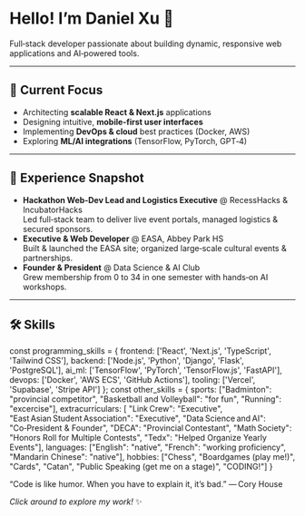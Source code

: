 # Hello! I’m Daniel Xu 👋

Full‑stack developer passionate about building dynamic, responsive web applications and AI‑powered tools.

---

## 🚀 Current Focus
- Architecting **scalable React & Next.js** applications  
- Designing intuitive, **mobile‑first user interfaces**  
- Implementing **DevOps & cloud** best practices (Docker, AWS)  
- Exploring **ML/AI integrations** (TensorFlow, PyTorch, GPT‑4)

---

## 💼 Experience Snapshot
- **Hackathon Web‑Dev Lead and Logistics Executive** @ RecessHacks & IncubatorHacks  
  Led full‑stack team to deliver live event portals, managed logistics & secured sponsors.  
- **Executive & Web Developer** @ EASA, Abbey Park HS  
  Built & launched the EASA site; organized large‑scale cultural events & partnerships.  
- **Founder & President** @ Data Science & AI Club  
  Grew membership from 0 to 34 in one semester with hands‑on AI workshops.

---

## 🛠️ Skills

const programming_skills = {
  frontend:   ['React', 'Next.js', 'TypeScript', 'Tailwind CSS'],
  backend:    ['Node.js', 'Python', 'Django', 'Flask', 'PostgreSQL'],
  ai_ml:      ['TensorFlow', 'PyTorch', 'TensorFlow.js', 'FastAPI'],
  devops:     ['Docker', 'AWS ECS', 'GitHub Actions'],
  tooling:    ['Vercel', 'Supabase', 'Stripe API']
};
const other_skills = {
  sports:               ["Badminton": "provincial competitor", "Basketball and Volleyball": "for fun", "Running": "excercise"],
  extracurriculars:     [ "Link Crew": "Executive", "East Asian Student Association": "Executive", "Data Science and AI": "Co‑President & Founder", "DECA": "Provincial Contestant", 
                          "Math Society": "Honors Roll for Multiple Contests", "Tedx": "Helped Organize Yearly Events"],
  languages:            ["English": "native", "French": "working proficiency", "Mandarin Chinese": "native"],
  hobbies:              ["Chess", "Boardgames (play me!)", "Cards", "Catan", "Public Speaking (get me on a stage)", "CODING!"]
}

“Code is like humor. When you have to explain it, it’s bad.” — Cory House

*Click around to explore my work!* ✨